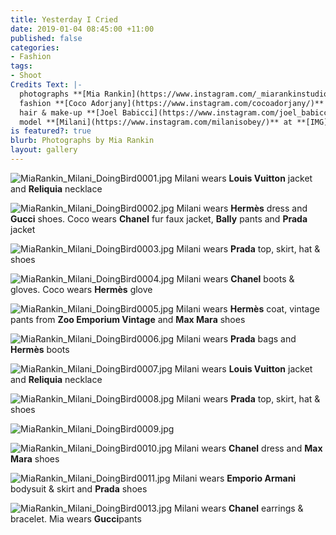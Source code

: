 ```yaml
---
title: Yesterday I Cried
date: 2019-01-04 08:45:00 +11:00
published: false
categories:
- Fashion
tags:
- Shoot
Credits Text: |-
  photographs **[Mia Rankin](https://www.instagram.com/_miarankinstudio/)**
  fashion **[Coco Adorjany](https://www.instagram.com/cocoadorjany/)**
  hair & make-up **[Joel Babicci](https://www.instagram.com/joel_babicci/)** at **[Work Agency](https://www.instagram.com/workagency/)**
  model **[Milani](https://www.instagram.com/milanisobey/)** at **[IMG](https://www.instagram.com/imgmodels/)**
is featured?: true
blurb: Photographs by Mia Rankin
layout: gallery
---
```


![MiaRankin_Milani_DoingBird0001.jpg](/uploads/MiaRankin_Milani_DoingBird0001.jpg)
Milani wears **Louis Vuitton** jacket and **Reliquia** necklace

![MiaRankin_Milani_DoingBird0002.jpg](/uploads/MiaRankin_Milani_DoingBird0002.jpg)
Milani wears **Hermès** dress and **Gucci** shoes. Coco wears **Chanel** fur faux jacket, **Bally** pants and **Prada** jacket

![MiaRankin_Milani_DoingBird0003.jpg](/uploads/MiaRankin_Milani_DoingBird0003.jpg)
Milani wears **Prada** top, skirt, hat & shoes

![MiaRankin_Milani_DoingBird0004.jpg](/uploads/MiaRankin_Milani_DoingBird0004.jpg)
Milani wears **Chanel** boots & gloves. Coco wears **Hermès** glove

![MiaRankin_Milani_DoingBird0005.jpg](/uploads/MiaRankin_Milani_DoingBird0005.jpg)
Milani wears **Hermès** coat, vintage pants from **Zoo Emporium Vintage** and **Max Mara** shoes

![MiaRankin_Milani_DoingBird0006.jpg](/uploads/MiaRankin_Milani_DoingBird0006.jpg)
Milani wears **Prada** bags and **Hermès** boots

![MiaRankin_Milani_DoingBird0007.jpg](/uploads/MiaRankin_Milani_DoingBird0007.jpg)
Milani wears **Louis Vuitton** jacket and **Reliquia** necklace

![MiaRankin_Milani_DoingBird0008.jpg](/uploads/MiaRankin_Milani_DoingBird0008.jpg)
Milani wears **Prada** top, skirt, hat & shoes

![MiaRankin_Milani_DoingBird0009.jpg](/uploads/MiaRankin_Milani_DoingBird0009.jpg)

![MiaRankin_Milani_DoingBird0010.jpg](/uploads/MiaRankin_Milani_DoingBird0010.jpg)
Milani wears **Chanel** dress and **Max Mara** shoes

![MiaRankin_Milani_DoingBird0011.jpg](/uploads/MiaRankin_Milani_DoingBird0011.jpg)
Milani wears **Emporio Armani** bodysuit & skirt and **Prada** shoes

![MiaRankin_Milani_DoingBird0013.jpg](/uploads/MiaRankin_Milani_DoingBird0013.jpg)
Milani wears **Chanel** earrings & bracelet. Mia wears **Gucci**pants


